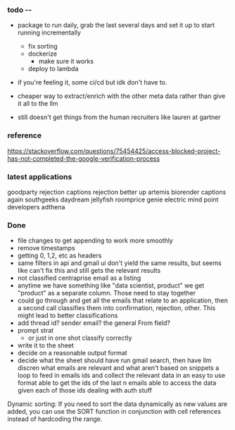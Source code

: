 
### todo -- 

* package to run daily, grab the last several days and set it up to start running incrementally
    * fix sorting
    * dockerize
        * make sure it works
    * deploy to lambda

* if you're feeling it, some ci/cd but idk don't have to.
        


* cheaper way to extract/enrich with the other meta data rather than give it all to the llm
* still doesn't get things from the human recruiters like lauren at gartner

### reference

https://stackoverflow.com/questions/75454425/access-blocked-project-has-not-completed-the-google-verification-process

### latest applications
goodparty rejection
captions rejection
better up
artemis
biorender
captions again
southgeeks
daydream
jellyfish
roomprice genie
electric mind
point
developers
adthena


### Done
* file changes to get appending to work more smoothly
* remove timestamps
* getting 0, 1,2, etc as headers
* same filters in api and gmail ui don't yield the same results, but seems like can't fix this and still gets the relevant results
* not classified centraprise email as a listing
* anytime we have something like "data scientist, product" we get "product" as a separate column. Those need to stay together
* could go through and get all the emails that relate to an application, then a second call classifies them into confirmation, rejection, other. This might lead to better classifications
* add thread id? sender email? the general From field?
* prompt strat
    * or just in one shot classify correctly
* write it to the sheet
* decide on a reasonable output format
* decide what the sheet should have
run gmail search, then have llm discren what emails are relevant and what aren't based on snippets
a loop to feed in emails ids and collect the relevant data in an easy to use format
able to get the ids of the last n emails
able to access the data given each of those ids
dealing with auth stuff

Dynamic sorting: If you need to sort the data dynamically as new values are added, you can use the SORT function in conjunction with cell references instead of hardcoding the range.
